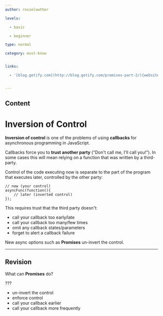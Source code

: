 ```yaml
---
author: rosielowther

levels:

  - basic

  - beginner

type: normal

category: must-know


links:

  - '[blog.getify.com](http://blog.getify.com/promises-part-2/){website}'


---
```

## Content
# Inversion of Control

**Inversion of control** is one of the problems of using **callbacks** for asynchronous programming in JavaScript.

Callbacks force you to **trust another party** ("Don't call me, I'll call you!"). In some cases this will mean relying on a function that was written by a third-party. 

Control of the code executing now is separate to the part of the program that executes later, controlled by the other party:
```
// now (your control)
asyncFunc(function(){
    // later (inverted control)
});
```
This requires trust that the third party doesn't:
* call your callback too early/late
* call your callback too many/few times
* omit any callback states/parameters
* forget to alert a callback failure

New async options such as **Promises** un-invert the control.

---
## Revision

What can **Promises** do?

???


* un-invert the control
* enforce control
* call your callback earlier
* call your callback more frequently

